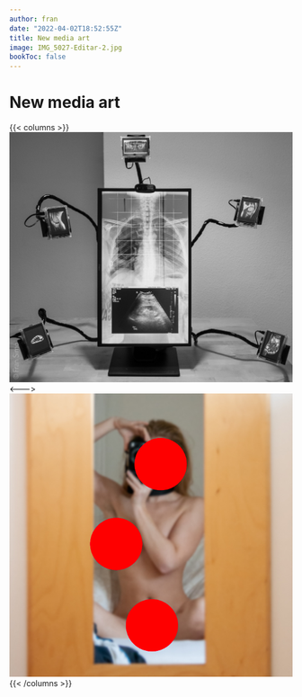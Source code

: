 ```yaml
---
author: fran
date: "2022-04-02T18:52:55Z"
title: New media art
image: IMG_5027-Editar-2.jpg
bookToc: false
---
```

# New media art
{{< columns >}}
[![#Selfie_v2](XT238744.jpg)](/blog/2021/10/26/selfie_v2/)  
<--->
[![Shared Folver](IMG_5027-Editar-2.jpg)](/blog/2021/05/21/shared-folder-red-box-v21/)
{{< /columns >}}
